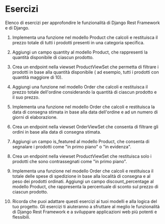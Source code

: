 # Esercizi

Elenco di esercizi per approfondire le funzionalità di Django Rest Framework e di Django.

1. Implementa una funzione nel modello Product che calcoli e restituisca il prezzo totale di tutti i prodotti presenti
   in una categoria specifica.
 
2. Aggiungi un campo quantity al modello Product, che rappresenti la quantità disponibile di ciascun prodotto.

3. Crea un endpoint nella viewset ProductViewSet che permetta di filtrare i prodotti in base alla quantità disponibile (
   ad esempio, tutti i prodotti con quantità maggiore di 10).

4. Aggiungi una funzione nel modello Order che calcoli e restituisca il prezzo totale dell'ordine considerando la
   quantità di ciascun prodotto e il suo prezzo.

5. Implementa una funzione nel modello Order che calcoli e restituisca la data di consegna stimata in base alla data
   dell'ordine e ad un numero di giorni di elaborazione.

6. Crea un endpoint nella viewset OrderViewSet che consenta di filtrare gli ordini in base alla data di consegna
   stimata.

7. Aggiungi un campo is_featured al modello Product, che consenta di segnalare i prodotti come "in primo piano" o "in
   evidenza".

8. Crea un endpoint nella viewset ProductViewSet che restituisca solo i prodotti che sono contrassegnati come "in primo
   piano".

9. Implementa una funzione nel modello Order che calcoli e restituisca il totale delle spese di spedizione in base alla
    località di consegna e al peso dei prodotti ordinati.
    Aggiungi un campo discount_percentage al modello Product, che rappresenta la percentuale di sconto sul prezzo di
    ciascun prodotto.

10. Ricorda che puoi adattare questi esercizi ai tuoi modelli e alla logica del tuo progetto. Gli esercizi ti aiuteranno
    a sfruttare al meglio le funzionalità di Django Rest Framework e a sviluppare applicazioni web più potenti e
    flessibili.

